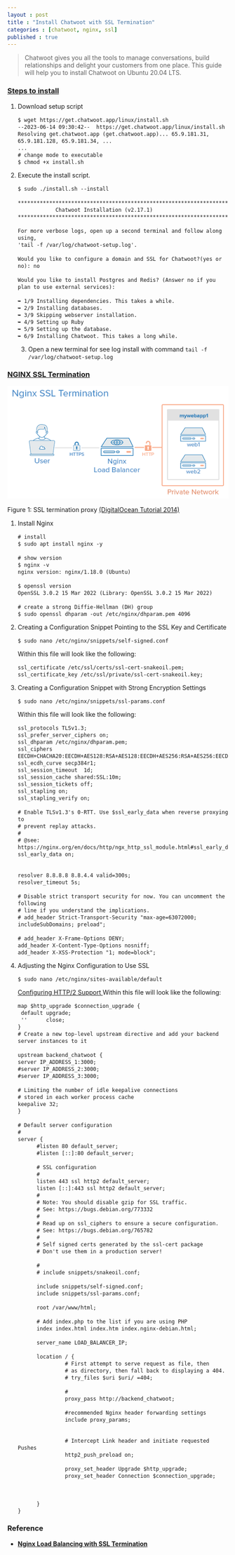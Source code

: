 ```yaml
---
layout : post
title : "Install Chatwoot with SSL Termination"
categories : [chatwoot, nginx, ssl]
published : true
---
```

>  Chatwoot gives you all the tools to manage conversations, build relationships and delight your customers from one place. This guide will help you to install Chatwoot on Ubuntu 20.04 LTS.

### [Steps to install](https://www.chatwoot.com/docs/self-hosted/deployment/linux-vm#steps-to-install)

1. Download setup script

   ```shell
   $ wget https://get.chatwoot.app/linux/install.sh
   --2023-06-14 09:30:42--  https://get.chatwoot.app/linux/install.sh
   Resolving get.chatwoot.app (get.chatwoot.app)... 65.9.181.31, 65.9.181.128, 65.9.181.34, ...
   ...
   # change mode to executable
   $ chmod +x install.sh 
   ```

2. Execute the install script. 

   ```
   $ sudo ./install.sh --install

   ***************************************************************************
               Chatwoot Installation (v2.17.1)
   ***************************************************************************

   For more verbose logs, open up a second terminal and follow along using,
   'tail -f /var/log/chatwoot-setup.log'.

   Would you like to configure a domain and SSL for Chatwoot?(yes or no): no

   Would you like to install Postgres and Redis? (Answer no if you plan to use external services): 

   ➥ 1/9 Installing dependencies. This takes a while.
   ➥ 2/9 Installing databases.
   ➥ 3/9 Skipping webserver installation.
   ➥ 4/9 Setting up Ruby
   ➥ 5/9 Setting up the database.
   ➥ 6/9 Installing Chatwoot. This takes a long while.
   ```

   3. Open a new terminal for see log install with command `tail -f /var/log/chatwoot-setup.log`

 ### [NGINX SSL Termination](https://docs.nginx.com/nginx/admin-guide/security-controls/terminating-ssl-http/)


![Nginx Load Balancing with SSL Termination](/assets/img/blog/nginx_ssl_termination.png)

Figure 1: SSL termination proxy [(DigitalOcean Tutorial 2014)](https://www.digitalocean.com/community/tutorials/how-to-set-up-nginx-load-balancing-with-ssl-termination#about-ssl-termination) 

1. Install Nginx

   ```shell
   # install
   $ sudo apt install nginx -y

   # show version
   $ nginx -v
   nginx version: nginx/1.18.0 (Ubuntu)

   $ openssl version
   OpenSSL 3.0.2 15 Mar 2022 (Library: OpenSSL 3.0.2 15 Mar 2022)

   # create a strong Diffie-Hellman (DH) group
   $ sudo openssl dhparam -out /etc/nginx/dhparam.pem 4096
   ```

2. Creating a Configuration Snippet Pointing to the SSL Key and Certificate
   ```shell
   $ sudo nano /etc/nginx/snippets/self-signed.conf
   ```
   Within this file will look like the following:
   ```
   ssl_certificate /etc/ssl/certs/ssl-cert-snakeoil.pem;
   ssl_certificate_key /etc/ssl/private/ssl-cert-snakeoil.key;
   ```

3. Creating a Configuration Snippet with Strong Encryption Settings

   ```shell
   $ sudo nano /etc/nginx/snippets/ssl-params.conf
   ```
   Within this file will look like the following:

   ```
   ssl_protocols TLSv1.3;
   ssl_prefer_server_ciphers on;
   ssl_dhparam /etc/nginx/dhparam.pem; 
   ssl_ciphers EECDH+CHACHA20:EECDH+AES128:RSA+AES128:EECDH+AES256:RSA+AES256:EECDH+3DES:RSA+3DES:!MD5;
   ssl_ecdh_curve secp384r1;
   ssl_session_timeout  1d;
   ssl_session_cache shared:SSL:10m;
   ssl_session_tickets off;
   ssl_stapling on;
   ssl_stapling_verify on;

   # Enable TLSv1.3's 0-RTT. Use $ssl_early_data when reverse proxying to
   # prevent replay attacks.
   #
   # @see: https://nginx.org/en/docs/http/ngx_http_ssl_module.html#ssl_early_data
   ssl_early_data on;


   resolver 8.8.8.8 8.8.4.4 valid=300s;
   resolver_timeout 5s;

   # Disable strict transport security for now. You can uncomment the following
   # line if you understand the implications.
   # add_header Strict-Transport-Security "max-age=63072000; includeSubDomains; preload";

   # add_header X-Frame-Options DENY;
   add_header X-Content-Type-Options nosniff;
   add_header X-XSS-Protection "1; mode=block";
   ```

4. Adjusting the Nginx Configuration to Use SSL
   ```shell
   $ sudo nano /etc/nginx/sites-available/default
   ```
   [Configuring HTTP/2 Support ](https://docs.nginx.com/nginx/deployment-guides/load-balance-third-party/apache-tomcat/)
   Within this file will look like the following:

   ```
   map $http_upgrade $connection_upgrade {
    default upgrade;
    ''      close;
   }
   # Create a new top-level upstream directive and add your backend server instances to it

   upstream backend_chatwoot {
   server IP_ADDRESS_1:3000;
   #server IP_ADDRESS_2:3000;
   #server IP_ADDRESS_3:3000;

   # Limiting the number of idle keepalive connections 
   # stored in each worker process cache
   keepalive 32;
   }

   # Default server configuration
   #
   server {
         #listen 80 default_server;
         #listen [::]:80 default_server;

         # SSL configuration
         #
         listen 443 ssl http2 default_server;
         listen [::]:443 ssl http2 default_server;
         #
         # Note: You should disable gzip for SSL traffic.
         # See: https://bugs.debian.org/773332
         #
         # Read up on ssl_ciphers to ensure a secure configuration.
         # See: https://bugs.debian.org/765782
         #
         # Self signed certs generated by the ssl-cert package
         # Don't use them in a production server!

         #
         # include snippets/snakeoil.conf;

         include snippets/self-signed.conf;
         include snippets/ssl-params.conf;

         root /var/www/html;

         # Add index.php to the list if you are using PHP
         index index.html index.htm index.nginx-debian.html;

         server_name LOAD_BALANCER_IP;

         location / {
                  # First attempt to serve request as file, then
                  # as directory, then fall back to displaying a 404.
                  # try_files $uri $uri/ =404;

                  #
                  proxy_pass http://backend_chatwoot;

                  #recommended Nginx header forwarding settings
                  include proxy_params;
                  
                  
                  # Intercept Link header and initiate requested Pushes
                  http2_push_preload on;

                  proxy_set_header Upgrade $http_upgrade;
                  proxy_set_header Connection $connection_upgrade;

                  

         }
   }
   ```

### Reference
* [**Nginx Load Balancing with SSL Termination**](https://www.digitalocean.com/community/tutorials/how-to-set-up-nginx-load-balancing-with-ssl-termination)
